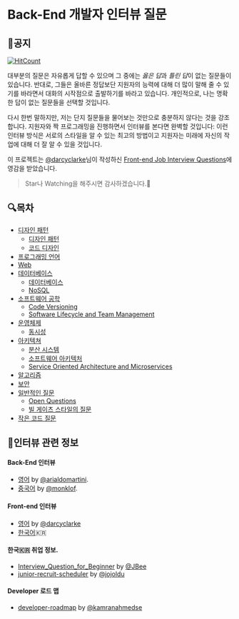 Back-End 개발자 인터뷰 질문
======================================
## 📌공지
[![HitCount](http://hits.dwyl.io/nesoy/Back-end-Developer-Interview-Questions.svg)](http://hits.dwyl.io/nesoy/Back-end-Developer-Interview-Questions)

대부분의 질문은 자유롭게 답할 수 있으며 그 중에는 *옳은 답*과 *틀린 답*이 없는 질문들이 있습니다. 반대로, 그들은 올바른 정답보단 지원자의 능력에 대해 더 많이 말해 줄 수 있기를 바라면서 대화의 시작점으로 출발하기를 바라고 있습니다. 개인적으로, 나는 명확한 답이 없는 질문들을 선택할 것입니다.

다시 한번 말하지만, 저는 단지 질문들을 물어보는 것만으로 충분하지 않다는 것을 강조합니다. 지원자와 짝 프로그래밍을 진행하면서 인터뷰를 본다면 완벽할 것입니다: 이런 인터뷰 방식은 서로의 스타일을 알 수 있는 최고의 방법이고 지원자는 미래에 자신의 작업에 대해 더 잘 알 수 있을 것입니다.

이 프로젝트는 [@darcyclarke](https://github.com/darcyclarke)님이 작성하신 [Front-end Job Interview Questions](https://github.com/darcyclarke/Front-end-Developer-Interview-Questions)에 영감을 받았습니다.

> Star나 Watching을 해주시면 감사하겠습니다.🙏

## 🔍<a name='toc'>목차 </a>
- [디자인 패턴](/DesignPattern/README.md)
    - [디자인 패턴](/DesignPattern/README.md#patterns)
    - [코드 디자인](/DesignPattern/README.md#design)
- [프로그래밍 언어](/Language/README.md#languages)
- [Web](/Web/README.md#web)
- [데이터베이스](/Database/README.md)
    - [데이터베이스](/Database/README.md#databases)
    - [NoSQL](/Database/README.md#nosql)
- [소프트웨어 공학](/SoftwareEngineering/README.md)
    - [Code Versioning](/SoftwareEngineering/README.md#codeversioning)
    - [Software Lifecycle and Team Management](/SoftwareEngineering/README.md#management)
- [운영체제](/OS/README.md)
    - [동시성](/OS/README.md#concurrency)
- [아키텍쳐](/Architecture/README.md)
    - [분산 시스템](/Architecture/README.md#distributed)
    - [소프트웨어 아키텍처](/Architecture/README.md#architecture)
    - [Service Oriented Architecture and Microservices](/Architecture/README.md#soa)
- [알고리즘](/Algorithms/README.md#algorithms)
- [보안](/Security/README.md#security)
- [일반적인 질문](/General/README.md#general)
    - [Open Questions](/General/README.md#open)
    - [빌 게이츠 스타일의 질문](/General/README.md#billgates)
- [작은 코드 질문](/Code/README.md#snippets)  

## 💼인터뷰 관련 정보
#### Back-End 인터뷰
- [영어](https://github.com/arialdomartini/Back-End-Developer-Interview-Questions) by [@arialdomartini](https://github.com/arialdomartini).
- [중국어](https://github.com/monklof/Back-End-Developer-Interview-Questions) by [@monklof](https://github.com/monklof).

#### Front-end 인터뷰
- [영어](https://github.com/darcyclarke/Front-end-Developer-Interview-Questions) by [@darcyclarke](https://github.com/darcyclarke)
- [한국어](https://github.com/h5bp/Front-end-Developer-Interview-Questions/tree/master/Translations/Korean)🇰🇷

#### 한국🇰🇷 취업 정보.
- [Interview_Question_for_Beginner](https://github.com/JaeYeopHan/Interview_Question_for_Beginner) by [@JBee](https://github.com/JaeYeopHan)
- [junior-recruit-scheduler](https://github.com/jojoldu/junior-recruit-scheduler) by [@jojoldu](https://github.com/jojoldu)

#### Developer 로드 맵
- [developer-roadmap](https://github.com/kamranahmedse/developer-roadmap) by [@kamranahmedse](https://github.com/kamranahmedse/)